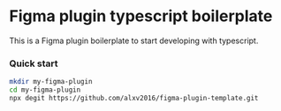 # Figma plugin typescript boilerplate
This is a Figma plugin boilerplate to start developing with typescript.

### Quick start
  ```bash
  mkdir my-figma-plugin
  cd my-figma-plugin
  npx degit https://github.com/alxv2016/figma-plugin-template.git
  ```
